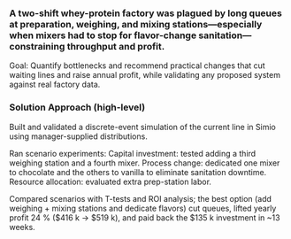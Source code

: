 ### A two-shift whey-protein factory was plagued by long queues at preparation, weighing, and mixing stations—especially when mixers had to stop for flavor-change sanitation—constraining throughput and profit. 

Goal: Quantify bottlenecks and recommend practical changes that cut waiting lines and raise annual profit, while validating any proposed system against real factory data. 

### Solution Approach (high-level)
Built and validated a discrete-event simulation of the current line in Simio using manager-supplied distributions.

Ran scenario experiments:
Capital investment: tested adding a third weighing station and a fourth mixer.
Process change: dedicated one mixer to chocolate and the others to vanilla to eliminate sanitation downtime.
Resource allocation: evaluated extra prep-station labor.

Compared scenarios with T-tests and ROI analysis; the best option (add weighing + mixing stations and dedicate flavors) cut queues, lifted yearly profit 24 % ($416 k → $519 k), and paid back the $135 k investment in ~13 weeks. 
